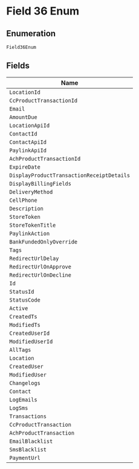 
# Field 36 Enum

## Enumeration

`Field36Enum`

## Fields

| Name |
|  --- |
| `LocationId` |
| `CcProductTransactionId` |
| `Email` |
| `AmountDue` |
| `LocationApiId` |
| `ContactId` |
| `ContactApiId` |
| `PaylinkApiId` |
| `AchProductTransactionId` |
| `ExpireDate` |
| `DisplayProductTransactionReceiptDetails` |
| `DisplayBillingFields` |
| `DeliveryMethod` |
| `CellPhone` |
| `Description` |
| `StoreToken` |
| `StoreTokenTitle` |
| `PaylinkAction` |
| `BankFundedOnlyOverride` |
| `Tags` |
| `RedirectUrlDelay` |
| `RedirectUrlOnApprove` |
| `RedirectUrlOnDecline` |
| `Id` |
| `StatusId` |
| `StatusCode` |
| `Active` |
| `CreatedTs` |
| `ModifiedTs` |
| `CreatedUserId` |
| `ModifiedUserId` |
| `AllTags` |
| `Location` |
| `CreatedUser` |
| `ModifiedUser` |
| `Changelogs` |
| `Contact` |
| `LogEmails` |
| `LogSms` |
| `Transactions` |
| `CcProductTransaction` |
| `AchProductTransaction` |
| `EmailBlacklist` |
| `SmsBlacklist` |
| `PaymentUrl` |

